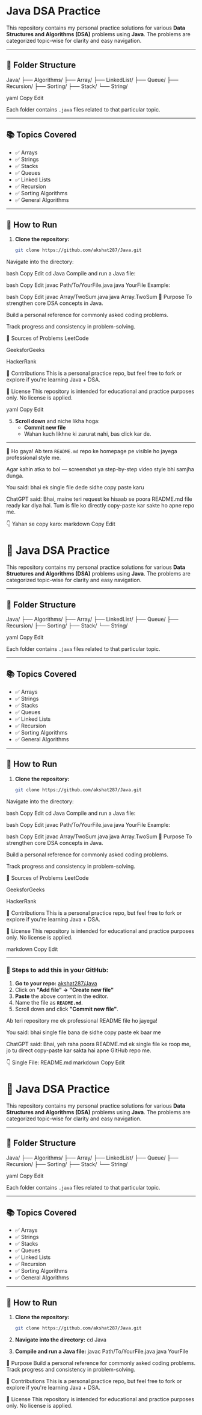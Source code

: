# Java DSA Practice

This repository contains my personal practice solutions for various **Data Structures and Algorithms (DSA)** problems using **Java**. The problems are categorized topic-wise for clarity and easy navigation.

---

## 📂 Folder Structure

Java/
├── Algorithms/
├── Array/
├── LinkedList/
├── Queue/
├── Recursion/
├── Sorting/
├── Stack/
└── String/

yaml
Copy
Edit

Each folder contains `.java` files related to that particular topic.

---

## 📚 Topics Covered

- ✅ Arrays
- ✅ Strings
- ✅ Stacks
- ✅ Queues
- ✅ Linked Lists
- ✅ Recursion
- ✅ Sorting Algorithms
- ✅ General Algorithms

---

## 🚀 How to Run

1. **Clone the repository:**

   ```bash
   git clone https://github.com/akshat287/Java.git
Navigate into the directory:

bash
Copy
Edit
cd Java
Compile and run a Java file:

bash
Copy
Edit
javac Path/To/YourFile.java
java YourFile
Example:

bash
Copy
Edit
javac Array/TwoSum.java
java Array.TwoSum
🎯 Purpose
To strengthen core DSA concepts in Java.

Build a personal reference for commonly asked coding problems.

Track progress and consistency in problem-solving.

🧠 Sources of Problems
LeetCode

GeeksforGeeks

HackerRank

🤝 Contributions
This is a personal practice repo, but feel free to fork or explore if you're learning Java + DSA.

📄 License
This repository is intended for educational and practice purposes only. No license is applied.

yaml
Copy
Edit

5. **Scroll down** and niche likha hoga:
   - **Commit new file**
   - Wahan kuch likhne ki zarurat nahi, bas click kar de.

---

🎉 Ho gaya! Ab tera `README.md` repo ke homepage pe visible ho jayega professional style me.

Agar kahin atka to bol — screenshot ya step-by-step video style bhi samjha dunga.




You said:
bhai ek single file dede sidhe copy paste karu


ChatGPT said:
Bhai, maine teri request ke hisaab se poora README.md file ready kar diya hai. Tum is file ko directly copy-paste kar sakte ho apne repo me.

👇 Yahan se copy karo:
markdown
Copy
Edit
# 🧠 Java DSA Practice

This repository contains my personal practice solutions for various **Data Structures and Algorithms (DSA)** problems using **Java**. The problems are categorized topic-wise for clarity and easy navigation.

---

## 📂 Folder Structure

Java/
├── Algorithms/
├── Array/
├── LinkedList/
├── Queue/
├── Recursion/
├── Sorting/
├── Stack/
└── String/

yaml
Copy
Edit

Each folder contains `.java` files related to that particular topic.

---

## 📚 Topics Covered

- ✅ Arrays
- ✅ Strings
- ✅ Stacks
- ✅ Queues
- ✅ Linked Lists
- ✅ Recursion
- ✅ Sorting Algorithms
- ✅ General Algorithms

---

## 🚀 How to Run

1. **Clone the repository:**

   ```bash
   git clone https://github.com/akshat287/Java.git
Navigate into the directory:

bash
Copy
Edit
cd Java
Compile and run a Java file:

bash
Copy
Edit
javac Path/To/YourFile.java
java YourFile
Example:

bash
Copy
Edit
javac Array/TwoSum.java
java Array.TwoSum
🎯 Purpose
To strengthen core DSA concepts in Java.

Build a personal reference for commonly asked coding problems.

Track progress and consistency in problem-solving.

🧠 Sources of Problems
LeetCode

GeeksforGeeks

HackerRank

🤝 Contributions
This is a personal practice repo, but feel free to fork or explore if you're learning Java + DSA.

📄 License
This repository is intended for educational and practice purposes only. No license is applied.

markdown
Copy
Edit

---

### 🎯 Steps to add this in your GitHub:

1. **Go to your repo:** [akshat287/Java](https://github.com/akshat287/Java)
2. Click on **"Add file" → "Create new file"**
3. **Paste** the above content in the editor.
4. Name the file as **`README.md`**.
5. Scroll down and click **"Commit new file"**.

Ab teri repository me ek professional README file ho jayega!




You said:
bhai single file bana de sidhe copy paste ek baar me


ChatGPT said:
Bhai, yeh raha poora README.md ek single file ke roop me, jo tu direct copy-paste kar sakta hai apne GitHub repo me.

👇 Single File: README.md
markdown
Copy
Edit
# 🧠 Java DSA Practice

This repository contains my personal practice solutions for various **Data Structures and Algorithms (DSA)** problems using **Java**. The problems are categorized topic-wise for clarity and easy navigation.

---

## 📂 Folder Structure

Java/
├── Algorithms/
├── Array/
├── LinkedList/
├── Queue/
├── Recursion/
├── Sorting/
├── Stack/
└── String/

yaml
Copy
Edit

Each folder contains `.java` files related to that particular topic.

---

## 📚 Topics Covered

- ✅ Arrays
- ✅ Strings
- ✅ Stacks
- ✅ Queues
- ✅ Linked Lists
- ✅ Recursion
- ✅ Sorting Algorithms
- ✅ General Algorithms

---

## 🚀 How to Run

1. **Clone the repository:**

   ```bash
   git clone https://github.com/akshat287/Java.git
2. **Navigate into the directory:**
cd Java

3. **Compile and run a Java file:**
javac Path/To/YourFile.java
java YourFile

🎯 Purpose
Build a personal reference for commonly asked coding problems.
Track progress and consistency in problem-solving.


🤝 Contributions
This is a personal practice repo, but feel free to fork or explore if you're learning Java + DSA.

📄 License
This repository is intended for educational and practice purposes only. No license is applied.

